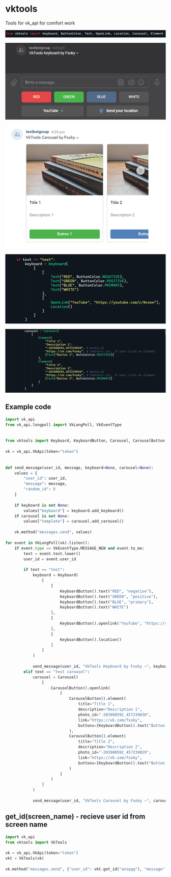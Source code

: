 # vktools
Tools for vk_api for comfort work

![example imports](https://github.com/Fsoky/vktools/blob/main/images/Screenshot_0.png)

![example keyboard](https://github.com/Fsoky/vktools/blob/main/images/Screenshot_1.png)

![example code of keyboard](https://github.com/Fsoky/vktools/blob/main/images/Screenshot_2.png)

![example carousel](https://github.com/Fsoky/vktools/blob/main/images/Screenshot_3.png)

![example code of carousel](https://github.com/Fsoky/vktools/blob/main/images/Screenshot_4.png)

## Example code

```py
import vk_api
from vk_api.longpoll import VkLongPoll, VkEventType


from vktools import Keyboard, KeyboardButton, Carousel, CarouselButton

vk = vk_api.VkApi(token="token")


def send_message(user_id, message, keyboard=None, carousel=None):
	values = {
		"user_id": user_id,
		"message": message,
		"random_id": 0
	}

	if keyboard is not None:
		values["keyboard"] = keyboard.add_keyboard()
	if carousel is not None:
		values["template"] = carousel.add_carousel()

	vk.method("messages.send", values)

for event in VkLongPoll(vk).listen():
	if event.type == VkEventType.MESSAGE_NEW and event.to_me:
		text = event.text.lower()
		user_id = event.user_id

		if text == "test":
			keyboard = Keyboard(
				[
					[
						KeyboardButton().text("RED", "negative"),
						KeyboardButton().text("GREEN", "positive"),
						KeyboardButton().text("BLUE", "primary"),
						KeyboardButton().text("WHITE")
					],
					[
						KeyboardButton().openlink("YouTube", "https://youtube.com/c/Фсоки")
					],
					[
						KeyboardButton().location()
					]
				]
			)

			send_message(user_id, "VkTools Keyboard by Fsoky ~", keyboard)
		elif text == "test carousel":
			carousel = Carousel(
				[
					CarouselButton().openlink(
						[
							CarouselButton().element(
								title="Title 1",
								description="Description 1",
								photo_id="-203980592_457239030",
								link="https://vk.com/fsoky",
								buttons=[KeyboardButton().text("Button 1", "positive")]
							),
							CarouselButton().element(
								title="Title 2",
								description="Description 2",
								photo_id="-203980592_457239029",
								link="https://vk.com/fsoky",
								buttons=[KeyboardButton().text("Button 2", "negative")]
							)
						]
					)
				]
			)

			send_message(user_id, "VkTools Carousel by Fsoky ~", carousel=carousel)
```

## get_id(screen_name) - recieve user id from screen name

```py
import vk_api
from vktools import VkTools

vk = vk_api.VkApi(token="token")
vkt = VkTools(vk)

vk.method("messages.send", {"user_id": vkt.get_id("ansqqq"), "message": "Hello, World!", "random_id": 0})
```